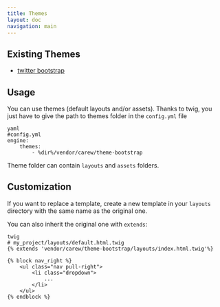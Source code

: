 ```yaml
---
title: Themes
layout: doc
navigation: main
---
```


Existing Themes
---------------

* [twitter bootstrap](http://github.com/carew/theme-bootstrap/)

Usage
-----

You can use themes (default layouts and/or assets).
Thanks to twig, you just have to give the path to themes folder
in the `config.yml` file

    yaml
    #config.yml
    engine:
        themes:
            - %dir%/vendor/carew/theme-bootstrap

Theme folder can contain `layouts` and `assets` folders.


Customization
-------------

If you want to replace a template, create a new template in your `layouts`
directory with the same name as the original one.

You can also inherit the original one with `extends`:

    twig
    # my_project/layouts/default.html.twig
    {% extends 'vendor/carew/theme-bootstrap/layouts/index.html.twig'%}

    {% block nav_right %}
        <ul class="nav pull-right">
            <li class="dropdown">
                ...
            </li>
        </ul>
    {% endblock %}

